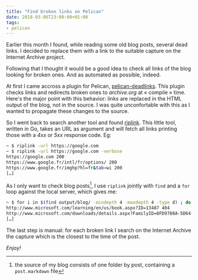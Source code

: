 ```yaml
---
title: "Find broken links on Pelican"
date: 2018-03-06T23:09:00+01:00
tags:
- pelican
---
```


Earlier this month I found, while reading some old blog posts, several dead
links. I decided to replace them with a link to the suitable capture on the
Internet Archive project.

Following that I thought it would be a good idea to check all links of the blog
looking for broken ones. And as automated as possible, indeed.

At first I came accross a plugin for Pelican,
   [pelican-deadlinks](https://github.com/silentlamb/pelican-deadlinks). This
plugin checks links and redirects broken ones to _archive.org_ at « compile »
time. Here's the major point with this behavior: links are replaced in the HTML
output of the blog, not in the source. I was quite unconfortable with this as I
wanted to propagate these changes to the source.

So I went back to search another tool and found
[riplink](https://github.com/mschwager/riplink). This little tool, written in
Go, takes an URL as argument and will fetch all links printing those with a
_4xx_ or _5xx_ response code. Eg:

``` bash
~ $ riplink -url https://google.com
~ $ riplink -url https://google.com -verbose
https://google.com 200
https://www.google.fr/intl/fr/options/ 200
https://www.google.fr/imghp?hl=fr&tab=wi 200
[…]
```
As I only want to check blog posts[^1], I use `riplink` jointly with `find` and a
`for` loop against the local server, which gives me:

``` bash
~ $ for i in $(find output/blog/ -mindepth 4 -maxdepth 4 -type d) ; do riplink -url http://localhost:8000/${i#output/*} ; sleep 1 ; done
http://www.microsoft.com/learning/en/us/book.aspx?ID=13487 404
http://www.microsoft.com/downloads/details.aspx?FamilyID=0FD9788A-5D64-4F57-949F-EF62DE7AB1AE 404
[…]
```

The last step is manual: for each broken link I search on the Internet
Archive the capture which is the closest to the time of the post.

_Enjoy!_

[^1]: the source of my blog consists of one folder by post, containing a
  `post.markdown` file
